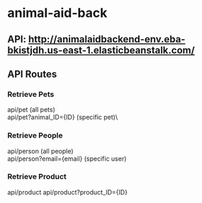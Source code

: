 # animal-aid-back
## API: http://animalaidbackend-env.eba-bkistjdh.us-east-1.elasticbeanstalk.com/

## API Routes
### Retrieve Pets
api/pet (all pets)\
api/pet?animal_ID={ID} (specific pet)\

### Retrieve People
api/person (all people)\
api/person?email={email} (specific user)

### Retrieve Product
api/product
api/product?product_ID={ID}
